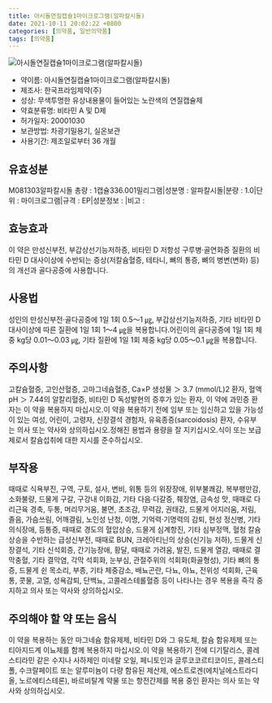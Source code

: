 ```yaml
---
title: 아시돌연질캡슐1마이크로그램(알파칼시돌)
date: 2021-10-11 20:02:22 +0800
categories: [의약품, 일반의약품]
tags: [의약품]
---
```

![아시돌연질캡슐1마이크로그램(알파칼시돌)](https://nedrug.mfds.go.kr/pbp/cmn/itemImageDownload/147427985925200039)

- 약이름: 아시돌연질캡슐1마이크로그램(알파칼시돌)
- 제조사: 한국프라임제약(주)
- 성상: 무색투명한 유상내용물이 들어있는 노란색의 연질캡슐제
- 약효분류명: 비타민 A 및 D제
- 허가일자: 20001030
- 보관방법: 차광기밀용기, 실온보관 
- 사용기간: 제조일로부터 36 개월
## 유효성분
M081303알파칼시돌
총량 : 1캡슐336.001밀리그램|성분명 : 알파칼시돌|분량 : 1.0|단위 : 마이크로그램|규격 : EP|성분정보 : |비고 :
## 효능효과
이 약은 만성신부전, 부갑상선기능저하증, 비타민 D 저항성 구루병·골연화증 질환의 비타민 D 대사이상에 수반되는 증상(저칼슘혈증, 테타니, 뼈의 통증, 뼈의 병변(변화) 등)의 개선과 골다공증에 사용합니다.
## 사용법
성인의 만성신부전·골다공증에 1일 1회 0.5～1 ㎍, 부갑상선기능저하증, 기타 비타민 D 대사이상에 따른 질환에 1일 1회 1～4 ㎍을 복용합니다.어린이의 골다공증에 1일 1회 체중 kg당 0.01～0.03 ㎍, 기타 질환에 1일 1회 체중 kg당 0.05～0.1 ㎍을 복용합니다.
## 주의사항
고칼슘혈증, 고인산혈증, 고마그네슘혈증, Ca×P 생성물 ＞ 3.7 (mmol/L)2 환자, 혈액 pH ＞ 7.44의 알칼리혈증, 비타민 D 독성발현의 증후가 있는 환자, 이 약에 과민증 환자는 이 약을 복용하지 마십시오.이 약을 복용하기 전에 임부 또는 임신하고 있을 가능성이 있는 여성, 어린이, 고령자, 신장결석 경험자, 유육종증(sarcoidosis) 환자, 수유부는 의사 또는 약사와 상의하십시오.정해진 용법과 용량을 잘 지키십시오.식이 또는 보급제로서 칼슘섭취에 대한 지시를 준수하십시오.
## 부작용
때때로 식욕부진, 구역, 구토, 설사, 변비, 위통 등의 위장장애, 위부불쾌감, 복부팽만감, 소화불량, 드물게 구갈, 구강내 이화감, 기타 다음·다갈증, 췌장염, 금속성 맛, 때때로 다리근육 경축, 두통, 머리무거움, 불면, 초조감, 무력감, 권태감, 드물게 어지러움, 저림, 졸음, 가슴쓰림, 어깨결림, 노인성 난청, 이명, 기억력·기명력의 감퇴, 현성 정신병, 기타 의식장애, 등통증, 때때로 경도의 혈압상승, 드물게 심계항진, 기타 심부정맥, 혈청 칼슘 상승을 수반하는 급성신부전, 때때로 BUN, 크레아티닌의 상승(신기능 저하), 드물게 신장결석, 기타 신석회증, 간기능장애, 황달, 때때로 가려움, 발진, 드물게 열감, 때때로 결막충혈, 기타 결막염, 각막 석회화, 눈부심, 관절주위의 석회화(화골형성), 기타 뼈의 통증, 드물게 쉰 목소리, 부종, 기타 체중감소, 배뇨곤란, 다뇨, 야뇨, 전위성 석회화, 근육통, 콧물, 고열, 성욕감퇴, 단백뇨, 고콜레스테롤혈증 등이 나타나는 경우 복용을 즉각 중지하고 의사 또는 약사와 상의하십시오.
## 주의해야 할 약 또는 음식
이 약을 복용하는 동안 마그네슘 함유제제, 비타민 D와 그 유도체, 칼슘 함유제제 또는 티아지드계 이뇨제를 함께 복용하지 마십시오.이 약을 복용하기 전에 디기탈리스, 콜레스티라민 같은 수지나 사하제인 미네랄 오일, 페니토인과 글루코코르티코이드, 콜레스티폴, 수크랄페이트 또는 알루미늄이 다량 함유된 제산제, 에스트로겐(에치닐에스트라디올, 노르에티스테론), 바르비탈계 약물 또는 항전간제를 복용 중인 환자는 의사 또는 약사와 상의하십시오.
